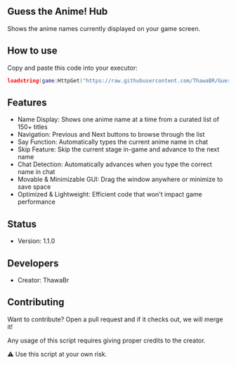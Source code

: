 ## Guess the Anime! Hub

Shows the anime names currently displayed on your game screen.

## How to use

Copy and paste this code into your executor:

```lua
loadstring(game:HttpGet("https://raw.githubusercontent.com/ThawaBR/Guess-the-anime-Hub/refs/heads/main/source"))()
```
## Features

- Name Display: Shows one anime name at a time from a curated list of 150+ titles
- Navigation: Previous and Next buttons to browse through the list
- Say Function: Automatically types the current anime name in chat
- Skip Feature: Skip the current stage in-game and advance to the next name
- Chat Detection: Automatically advances when you type the correct name in chat
- Movable & Minimizable GUI: Drag the window anywhere or minimize to save space
- Optimized & Lightweight: Efficient code that won't impact game performance

## Status

- Version: 1.1.0

## Developers

- Creator: ThawaBr

## Contributing

Want to contribute? Open a pull request and if it checks out, we will merge it!

Any usage of this script requires giving proper credits to the creator.

⚠️ Use this script at your own risk.
